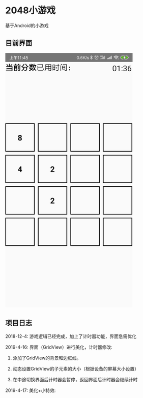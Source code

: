 # 2048小游戏
基于Android的小游戏

## 目前界面

<img src="img_sourse/index.png" width="400"/>

## 项目日志

2018-12-4:  游戏逻辑已经完成，加上了计时器功能，界面急需优化

2019-4-16:  界面（GridView）进行美化，计时器修改:

1. 添加了GridView的背景和边框线。

2. 动态设置GridView的子元素的大小（根据设备的屏幕大小设置）

3. 在中途切换界面后计时器会暂停，返回界面后计时器会继续计时

2019-4-17:  美化+小特效:



